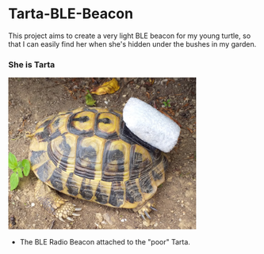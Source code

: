 # Tarta-BLE-Beacon

This project aims to create a very light BLE beacon for my young turtle, so that I can easily find her when she's hidden under the bushes in my garden.

### She is Tarta

[![](https://github.com/guido57/Tarta-BLE-Beacon/blob/main/pictures/Tarta.PNG)](https://github.com/guido57/Tarta-BLE-Beacon/blob/main/pictures/Tarta.PNG)
- The BLE Radio Beacon attached to the "poor" Tarta.
